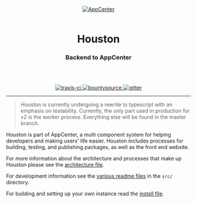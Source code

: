 <div align="center">
  <a href="https://developer.elementary.io" align="center">
    <center align="center">
      <img src="https://raw.githubusercontent.com/elementary/houston/v2/brand/AppCenter.png" alt="AppCenter" align="center">
    </center>
  </a>
  <br>
  <h1 align="center"><center>Houston</center></h1>
  <h3 align="center"><center>Backend to AppCenter</center></h3>
  <br>
  <br>
</div>

<p align="center">
  <a href="https://travis-ci.org/elementary/houston">
    <img src="https://travis-ci.org/elementary/houston.svg?branch=v2" alt="travis-ci">
  </a>

  <a href="https://www.bountysource.com/trackers/27692469-elementary-houston">
    <img src="https://www.bountysource.com/badge/tracker?tracker_id=27692469" alt="bountysource">
  </a>

  <a href="https://gitter.im/elementary/houston">
    <img src="https://badges.gitter.im/elementary/houston.svg" alt="gitter">
  </a>
</p>

---

> Houston is currently undergoing a rewrite to typescript with an emphasis on
testability. Currently, the only part used in production for v2 is the worker
process. Everything else will be found in the master branch.

Houston is part of AppCenter, a multi component system for helping developers
and making users' life easier. Houston includes processes for building, testing,
and publishing packages, as well as the front end website.

For more information about the architecture and processes that make up Houston
please see the [architecture
file](https://github.com/elementary/houston/blob/v2/ARCHITECTURE.md).

For development information see the [various readme
files](https://github.com/elementary/houston/blob/v2/src/README.md) in the
`src/` directory.

For building and setting up your own instance read the
[install file](https://github.com/elementary/houston/blob/v2/INSTALL.md).
